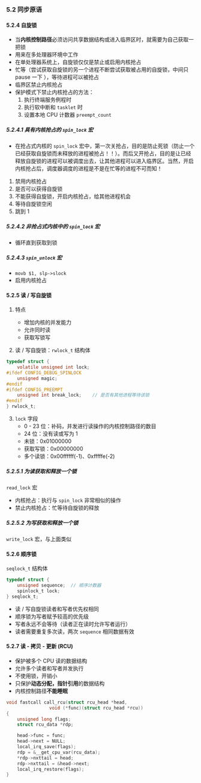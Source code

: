 ### 5.2 同步原语

#### 5.2.4 自旋锁

- 当**内核控制路径**必须访问共享数据结构或进入临界区时，就需要为自己获取一把锁
- 用来在多处理器环境中工作
- 在单处理器系统上，自旋锁仅仅是禁止或启用内核抢占
- 忙等（尝试获取自旋锁的另一个进程不断尝试获取被占用的自旋锁，中间只 pause 一下 ），等待进程可以被抢占
- 临界区禁止内核抢占
- 保护模式下禁止内核抢占的方法：
  1. 执行终端服务例程时
  2. 执行软中断和 `tasklet` 时 
  3. 设置本地 CPU 计数器 `preempt_count `

##### 5.2.4.1 具有内核抢占的 `spin_lock` 宏

- 在抢占式内核的 `spin_lock` 宏中，第一次关抢占，目的是防止死锁（防止一个已经获取自旋锁而未释放的进程被抢占！！）。而后又开抢占，目的是让已经释放自旋锁的进程可以被调度出去，让其他进程可以进入临界区。当然，开启内核抢占后，调度器调度的进程是不是在忙等的进程不可而知！   

1. 禁用内核抢占
2. 是否可以获得自旋锁
3. 不能获得自旋锁，开启内核抢占，给其他进程机会
4. 等待自旋锁空闲
5. 跳到 1

##### 5.2.4.2 非抢占式内核中的 `spin_lock` 宏

- 循环直到获取到锁

##### 5.2.4.3 `spin_unlock` 宏

- `movb $1, slp->slock`
- 启用内核抢占

#### 5.2.5 读 / 写自旋锁

1. 特点
   - 增加内核的并发能力
   - 允许同时读
   - 获取写锁写

2. 读 / 写自旋锁：`rwlock_t` 结构体

```c
typedef struct {
	volatile unsigned int lock;
#ifdef CONFIG_DEBUG_SPINLOCK
	unsigned magic;
#endif
#ifdef CONFIG_PREEMPT
	unsigned int break_lock;	// 是否有其他进程等待该锁
#endif
} rwlock_t;
```

3. `lock` 字段
   - 0 - 23 位：补码，并发进行读操作的内核控制路径的数目
   - 24 位：没有读或写为 1
   - 未锁：0x01000000
   - 获取写锁：0x00000000
   - 多个读锁：0x00ffffff(-1)、0xfffffe(-2)

##### 5.2.5.1 为读获取和释放一个锁

`read_lock` 宏

- 内核抢占：执行与 `spin_lock` 非常相似的操作
- 禁止内核抢占：忙等待自旋锁的释放

##### 5.2.5.2 为写获取和释放一个锁

`write_lock` 宏，与上面类似

#### 5.2.6 顺序锁

`seqlock_t` 结构体

```c
typedef struct {
	unsigned sequence;	// 顺序计数器
	spinlock_t lock;
} seqlock_t;
```

- 读 / 写自旋锁读者和写者优先权相同
- 顺序锁为写者赋予较高的优先级
- 写者永远不会等待（读者正在读时允许写者运行）
- 读者需要重复多次读，两次 `sequence` 相同数据有效

#### 5.2.7 读 - 拷贝 - 更新 (RCU)

- 保护被多个 CPU 读的数据结构
- 允许多个读者和写者并发执行
- 不使用锁，开销小
- 只保护**动态分配，指针引用**的数据结构
- 内核控制路径**不能睡眠**

```c
void fastcall call_rcu(struct rcu_head *head,
				void (*func)(struct rcu_head *rcu))
{
	unsigned long flags;
	struct rcu_data *rdp;

	head->func = func;
	head->next = NULL;
	local_irq_save(flags);
	rdp = &__get_cpu_var(rcu_data);
	*rdp->nxttail = head;
	rdp->nxttail = &head->next;
	local_irq_restore(flags);
}
```
